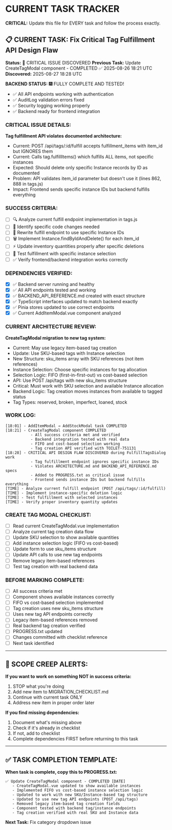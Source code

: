 # CURRENT TASK TRACKER

**CRITICAL:** Update this file for EVERY task and follow the process exactly.

## 📋 CURRENT TASK: Fix Critical Tag Fulfillment API Design Flaw

**Status:** 🚨 CRITICAL ISSUE DISCOVERED
**Previous Task:** Update CreateTagModal component - COMPLETED ✅ 2025-08-26 18:21 UTC
**Discovered:** 2025-08-27 18:28 UTC

**BACKEND STATUS:** 🎆 FULLY COMPLETE AND TESTED!
- ✅ All API endpoints working with authentication
- ✅ AuditLog validation errors fixed
- ✅ Security logging working properly  
- ✅ Backend ready for frontend integration

### CRITICAL ISSUE DETAILS:
**Tag fulfillment API violates documented architecture:**
- Current: POST /api/tags/:id/fulfill accepts fulfillment_items with item_id but IGNORES them
- Current: Calls tag.fulfillItems() which fulfills ALL items, not specific instances
- Expected: Should delete only specific Instance records by ID as documented
- Problem: API validates item_id parameter but doesn't use it (lines 862, 888 in tags.js)
- Impact: Frontend sends specific instance IDs but backend fulfills everything

### SUCCESS CRITERIA:
- [ ] 🔍 Analyze current fulfill endpoint implementation in tags.js
- [ ] 📝 Identify specific code changes needed
- [ ] 🔧 Rewrite fulfill endpoint to use specific Instance IDs
- [ ] 🗑️ Implement Instance.findByIdAndDelete() for each item_id
- [ ] ⚡ Update inventory quantities properly after specific deletions
- [ ] 🧪 Test fulfillment with specific instance selection
- [ ] ✅ Verify frontend/backend integration works correctly

### DEPENDENCIES VERIFIED:
- [x] ✅ Backend server running and healthy
- [x] ✅ All API endpoints tested and working
- [x] ✅ BACKEND_API_REFERENCE.md created with exact structure
- [x] ✅ TypeScript interfaces updated to match backend exactly
- [x] ✅ Pinia stores updated to use correct endpoints
- [x] ✅ Current AddItemModal.vue component analyzed

### CURRENT ARCHITECTURE REVIEW:
**CreateTagModal migration to new tag system:**
- Current: May use legacy item-based tag creation
- Update: Use SKU-based tags with Instance selection
- New Structure: sku_items array with SKU references (not item references)
- Instance Selection: Choose specific instances for tag allocation
- Selection Logic: FIFO (first-in-first-out) vs cost-based selection
- API: Use POST /api/tags with new sku_items structure
- Critical: Must work with SKU selection and available Instance allocation
- Backend Logic: Tag creation moves instances from available to tagged status
- Tag Types: reserved, broken, imperfect, loaned, stock

### WORK LOG:
```
[18:01] - AddItemModal → AddStockModal task COMPLETED
[18:21] - CreateTagModal component COMPLETED
           - All success criteria met and verified
           - Backend integration tested with real data
           - FIFO and cost-based selection working
           - Tag creation API verified with TOILET-751131
[18:28] - CRITICAL API DESIGN FLAW DISCOVERED during FulfillTagsDialog work
           - Tag fulfillment endpoint ignores specific instance IDs
           - Violates ARCHITECTURE.md and BACKEND_API_REFERENCE.md specs
           - Added to PROGRESS.txt as critical issue
           - Frontend sends instance IDs but backend fulfills everything
[TIME] - Analyze current fulfill endpoint (POST /api/tags/:id/fulfill)
[TIME] - Implement instance-specific deletion logic
[TIME] - Test fulfillment with selected instances
[TIME] - Verify proper inventory quantity updates
```

### CREATE TAG MODAL CHECKLIST:
- [ ] Read current CreateTagModal.vue implementation
- [ ] Analyze current tag creation data flow
- [ ] Update SKU selection to show available quantities
- [ ] Add instance selection logic (FIFO vs cost-based)
- [ ] Update form to use sku_items structure
- [ ] Update API calls to use new tag endpoints
- [ ] Remove legacy item-based references
- [ ] Test tag creation with real backend data

### BEFORE MARKING COMPLETE:
- [ ] All success criteria met
- [ ] Component shows available instances correctly
- [ ] FIFO vs cost-based selection implemented
- [ ] Tag creation uses new sku_items structure
- [ ] Uses new tag API endpoints correctly
- [ ] Legacy item-based references removed
- [ ] Real backend tag creation verified
- [ ] PROGRESS.txt updated
- [ ] Changes committed with checklist reference
- [ ] Next task identified

---

## 🚨 SCOPE CREEP ALERTS:

**If you want to work on something NOT in success criteria:**
1. STOP what you're doing
2. Add new item to MIGRATION_CHECKLIST.md
3. Continue with current task ONLY
4. Address new item in proper order later

**If you find missing dependencies:**
1. Document what's missing above
2. Check if it's already in checklist
3. If not, add to checklist
4. Complete dependencies FIRST before returning to this task

---

## ✅ TASK COMPLETION TEMPLATE:

**When task is complete, copy this to PROGRESS.txt:**

```
✅ Update CreateTagModal component - COMPLETED [DATE]
   - CreateTagModal.vue updated to show available instances
   - Implemented FIFO vs cost-based instance selection logic
   - Updated to work with new SKU/Instance-based tag structure
   - Updated to use new tag API endpoints (POST /api/tags)
   - Removed legacy item-based tag creation fields
   - Component tested with backend tag/instance endpoints
   - Tag creation verified with real SKU and Instance data
```

**Next Task:** Fix category dropdown issue
